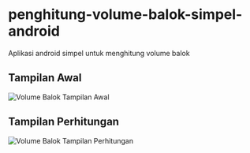 # penghitung-volume-balok-simpel-android
Aplikasi android simpel untuk menghitung volume balok

## Tampilan Awal

![Volume Balok Tampilan Awal](https://user-images.githubusercontent.com/95294393/157178598-09ee3ce2-4361-4e4c-8d52-e4bfbbccc07c.png)

## Tampilan Perhitungan

![Volume Balok Tampilan Perhitungan](https://user-images.githubusercontent.com/95294393/157178646-52262bb5-cf50-41d7-a888-89d00b497140.png)
